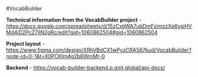 #VocabBuilder

**Technical information from the VocabBuilder project** -
https://docs.google.com/spreadsheets/d/15zCxbWA7ubDmFzjmzzXe6ysiHVMd4iD2PcZ7ilN2gRc/edit?gid=1060862504#gid=1060862504

**Project layout** -
https://www.figma.com/design/XRhVBdCX1wPyzCRA567kud/VocabBuilder?node-id=0-1&t=X0PCKlm4g2b6WmMr-0

**Backend** - https://vocab-builder-backend.p.goit.global/api-docs/
